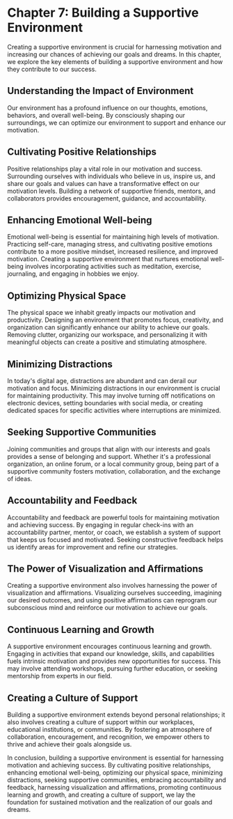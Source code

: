 Chapter 7: Building a Supportive Environment
============================================

Creating a supportive environment is crucial for harnessing motivation and increasing our chances of achieving our goals and dreams. In this chapter, we explore the key elements of building a supportive environment and how they contribute to our success.

Understanding the Impact of Environment
---------------------------------------

Our environment has a profound influence on our thoughts, emotions, behaviors, and overall well-being. By consciously shaping our surroundings, we can optimize our environment to support and enhance our motivation.

Cultivating Positive Relationships
----------------------------------

Positive relationships play a vital role in our motivation and success. Surrounding ourselves with individuals who believe in us, inspire us, and share our goals and values can have a transformative effect on our motivation levels. Building a network of supportive friends, mentors, and collaborators provides encouragement, guidance, and accountability.

Enhancing Emotional Well-being
------------------------------

Emotional well-being is essential for maintaining high levels of motivation. Practicing self-care, managing stress, and cultivating positive emotions contribute to a more positive mindset, increased resilience, and improved motivation. Creating a supportive environment that nurtures emotional well-being involves incorporating activities such as meditation, exercise, journaling, and engaging in hobbies we enjoy.

Optimizing Physical Space
-------------------------

The physical space we inhabit greatly impacts our motivation and productivity. Designing an environment that promotes focus, creativity, and organization can significantly enhance our ability to achieve our goals. Removing clutter, organizing our workspace, and personalizing it with meaningful objects can create a positive and stimulating atmosphere.

Minimizing Distractions
-----------------------

In today's digital age, distractions are abundant and can derail our motivation and focus. Minimizing distractions in our environment is crucial for maintaining productivity. This may involve turning off notifications on electronic devices, setting boundaries with social media, or creating dedicated spaces for specific activities where interruptions are minimized.

Seeking Supportive Communities
------------------------------

Joining communities and groups that align with our interests and goals provides a sense of belonging and support. Whether it's a professional organization, an online forum, or a local community group, being part of a supportive community fosters motivation, collaboration, and the exchange of ideas.

Accountability and Feedback
---------------------------

Accountability and feedback are powerful tools for maintaining motivation and achieving success. By engaging in regular check-ins with an accountability partner, mentor, or coach, we establish a system of support that keeps us focused and motivated. Seeking constructive feedback helps us identify areas for improvement and refine our strategies.

The Power of Visualization and Affirmations
-------------------------------------------

Creating a supportive environment also involves harnessing the power of visualization and affirmations. Visualizing ourselves succeeding, imagining our desired outcomes, and using positive affirmations can reprogram our subconscious mind and reinforce our motivation to achieve our goals.

Continuous Learning and Growth
------------------------------

A supportive environment encourages continuous learning and growth. Engaging in activities that expand our knowledge, skills, and capabilities fuels intrinsic motivation and provides new opportunities for success. This may involve attending workshops, pursuing further education, or seeking mentorship from experts in our field.

Creating a Culture of Support
-----------------------------

Building a supportive environment extends beyond personal relationships; it also involves creating a culture of support within our workplaces, educational institutions, or communities. By fostering an atmosphere of collaboration, encouragement, and recognition, we empower others to thrive and achieve their goals alongside us.

In conclusion, building a supportive environment is essential for harnessing motivation and achieving success. By cultivating positive relationships, enhancing emotional well-being, optimizing our physical space, minimizing distractions, seeking supportive communities, embracing accountability and feedback, harnessing visualization and affirmations, promoting continuous learning and growth, and creating a culture of support, we lay the foundation for sustained motivation and the realization of our goals and dreams.
